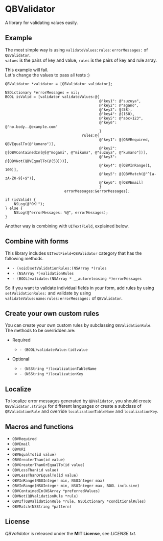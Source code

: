 # QBValidator
A library for validating values easily.


## Example
The most simple way is using `validateValues:rules:errorMessages:` of `QBValidator`.  
`values` is the pairs of key and value, `rules` is the pairs of key and rule array.

This example will fail.  
Let's change the values to pass all tests :)

    QBValidator *validator = [QBValidator validator];
    
    NSDictionary *errorMessages = nil;
    BOOL isValid = [validator validateValues:@{
                                               @"key1": @"suzuya",
                                               @"key2": @"agano",
                                               @"key3": @(58),
                                               @"key4": @(168),
                                               @"key5": @"abc+123",
                                               @"key6": @"no.body..@example.com"
                                               }
                                       rules:@{
                                               @"key1": @[QBVRequired, QBVEqualTo(@"kumano")],
                                               @"key2": @[QBVContainedIn(@[@"mogami", @"mikuma", @"suzuya", @"kumano"])],
                                               @"key3": @[QBVNot(QBVEqualTo(@(58)))],
                                               @"key4": @[QBVInRange(1, 100)],
                                               @"key5": @[QBVMatch(@"^[a-zA-Z0-9]+$")],
                                               @"key6": @[QBVEmail]
                                               }
                               errorMessages:&errorMessages];
    
    if (isValid) {
        NSLog(@"OK!");
    } else {
        NSLog(@"errorMessages: %@", errorMessages);
    }

Another way is combining with `UITextField`, explained below.


## Combine with forms
This library includes `UITextField+QBValidator` category that has the following methods.

* `- (void)setValidationRules:(NSArray *)rules`
* `- (NSArray *)validationRules`
* `- (BOOL)validate:(NSArray * __autoreleasing *)errorMessages`

So if you want to validate individual fields in your form, add rules by using `setValidationRules:` and validate by using `validateValue:name:rules:errorMessages:` of `QBValidator`.


## Create your own custom rules
You can create your own custom rules by subclassing `QBValidationRule`.  
The methods to be overridden are:

* Required
  * `- (BOOL)validateValue:(id)value`

* Optional
  * `- (NSString *)localizationTableName`
  * `- (NSString *)localizationKey`


## Localize
To localize error messages generated by `QBValidator`, you should create `QBValidator.strings` for different languages or create a subclass of `QBValidationRule` and override `localizationTableName` and `localizationKey`.


## Macros and functions
* `QBVRequired`
* `QBVEmail`
* `QBVURI`
* `QBVEqualTo(id value)`
* `QBVGreaterThan(id value)`
* `QBVGreaterThanOrEqualTo(id value)`
* `QBVLessThan(id value)`
* `QBVLessThanOrEqualTo(id value)`
* `QBVInRange(NSUInteger min, NSUInteger max)`
* `QBVInRange(NSUInteger min, NSUInteger max, BOOL inclusive)`
* `QBVContainedIn(NSArray *preferredValues)`
* `QBVNot(QBValidationRule *rule)`
* `QBVIf(QBValidationRule *rule, NSDictionary *conditionalRules)`
* `QBVMatch(NSString *pattern)`


## License
*QBValidator* is released under the **MIT License**, see *LICENSE.txt*.
